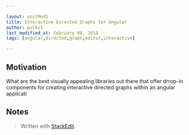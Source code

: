 ```yaml
---

layout: postMod1
title: Interactive Directed Graphs for Angular
author: pulkit
last_modified_at: February 08, 2018
tags: [angular,directed,graph,editor,interactive]

---
```


## Motivation

What are the best visually appealing libraries out there that offer drrop-in components for creating interactive directed graphs within an angular applicati

## Notes



> Written with [StackEdit](https://stackedit.io/).
<!--stackedit_data:
eyJoaXN0b3J5IjpbMzAwMTg0NjU1XX0=
-->